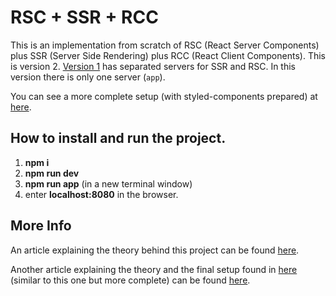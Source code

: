 # RSC + SSR + RCC

This is an implementation from scratch of RSC (React Server Components) plus SSR (Server Side Rendering) plus RCC (React Client Components). This is version 2. [Version 1](https://github.com/roggc/rsc-ssr-rcc) has separated servers for SSR and RSC. In this version there is only one server (`app`).

You can see a more complete setup (with styled-components prepared) at [here](https://github.com/roggc/rsc-ssr-rcc-setup).

## How to install and run the project.

1. **npm i**
2. **npm run dev**
3. **npm run app** (in a new terminal window)
4. enter **localhost:8080** in the browser.

## More Info

An article explaining the theory behind this project can be found [here](https://medium.com/@roggc9/rsc-ssr-rcc-react-client-components-implementation-from-scratch-e96ba0d6e1b4).

Another article explaining the theory and the final setup found in [here](https://github.com/roggc/rsc-ssr-rcc-setup) (similar to this one but more complete) can be found [here](https://medium.com/@roggc9/a-setup-for-rsc-development-1524cb1015ca).
